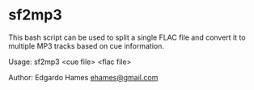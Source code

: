 sf2mp3
======

This bash script can be used to split a single FLAC file and convert it to multiple MP3 tracks based on cue information.

Usage: sf2mp3 &lt;cue file&gt; &lt;flac file&gt;

Author: Edgardo Hames ehames@gmail.com
